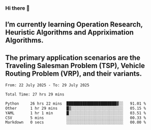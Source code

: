 ### Hi there 👋
## I’m currently learning Operation Research, Heuristic Algorithms and Appriximation Algorithms.
## The primary application scenarios are the Traveling Salesman Problem (TSP), Vehicle Routing Problem (VRP), and their variants.
<!--START_SECTION:waka-->

```txt
From: 22 July 2025 - To: 29 July 2025

Total Time: 27 hrs 29 mins

Python     26 hrs 22 mins  ██████████████████████▓░░   91.01 %
Other      1 hr 29 mins    █▒░░░░░░░░░░░░░░░░░░░░░░░   05.15 %
YAML       1 hr 1 min      █░░░░░░░░░░░░░░░░░░░░░░░░   03.51 %
CSV        5 mins          ░░░░░░░░░░░░░░░░░░░░░░░░░   00.33 %
Markdown   0 secs          ░░░░░░░░░░░░░░░░░░░░░░░░░   00.00 %
```

<!--END_SECTION:waka-->
<!--
**Bookervsky/Bookervsky** is a ✨ _special_ ✨ repository because its `README.md` (this file) appears on your GitHub profile.

Here are some ideas to get you started:

- 🔭 I’m currently working on ...
- 🌱 I’m currently learning ...
- 👯 I’m looking to collaborate on ...
- 🤔 I’m looking for help with ...
- 💬 Ask me about ...
- 📫 How to reach me: ...
- 😄 Pronouns: ...
- ⚡ Fun fact: ...
-->
